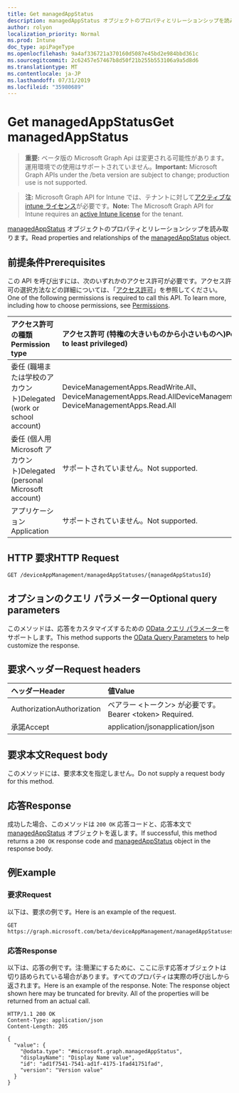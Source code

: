```yaml
---
title: Get managedAppStatus
description: managedAppStatus オブジェクトのプロパティとリレーションシップを読み取ります。
author: rolyon
localization_priority: Normal
ms.prod: Intune
doc_type: apiPageType
ms.openlocfilehash: 9a4af336721a370160d5087e45bd2e984bbd361c
ms.sourcegitcommit: 2c62457e57467b8d50f21b255b553106a9a5d8d6
ms.translationtype: MT
ms.contentlocale: ja-JP
ms.lasthandoff: 07/31/2019
ms.locfileid: "35980689"
---
```

# <a name="get-managedappstatus"></a><span data-ttu-id="a1d18-103">Get managedAppStatus</span><span class="sxs-lookup"><span data-stu-id="a1d18-103">Get managedAppStatus</span></span>

> <span data-ttu-id="a1d18-104">**重要:** ベータ版の Microsoft Graph Api は変更される可能性があります。運用環境での使用はサポートされていません。</span><span class="sxs-lookup"><span data-stu-id="a1d18-104">**Important:** Microsoft Graph APIs under the /beta version are subject to change; production use is not supported.</span></span>

> <span data-ttu-id="a1d18-105">**注:** Microsoft Graph API for Intune では、テナントに対して[アクティブな intune ライセンス](https://go.microsoft.com/fwlink/?linkid=839381)が必要です。</span><span class="sxs-lookup"><span data-stu-id="a1d18-105">**Note:** The Microsoft Graph API for Intune requires an [active Intune license](https://go.microsoft.com/fwlink/?linkid=839381) for the tenant.</span></span>

<span data-ttu-id="a1d18-106">[managedAppStatus](../resources/intune-mam-managedappstatus.md) オブジェクトのプロパティとリレーションシップを読み取ります。</span><span class="sxs-lookup"><span data-stu-id="a1d18-106">Read properties and relationships of the [managedAppStatus](../resources/intune-mam-managedappstatus.md) object.</span></span>

## <a name="prerequisites"></a><span data-ttu-id="a1d18-107">前提条件</span><span class="sxs-lookup"><span data-stu-id="a1d18-107">Prerequisites</span></span>
<span data-ttu-id="a1d18-p101">この API を呼び出すには、次のいずれかのアクセス許可が必要です。アクセス許可の選択方法などの詳細については、「[アクセス許可](/graph/permissions-reference)」を参照してください。</span><span class="sxs-lookup"><span data-stu-id="a1d18-p101">One of the following permissions is required to call this API. To learn more, including how to choose permissions, see [Permissions](/graph/permissions-reference).</span></span>

|<span data-ttu-id="a1d18-110">アクセス許可の種類</span><span class="sxs-lookup"><span data-stu-id="a1d18-110">Permission type</span></span>|<span data-ttu-id="a1d18-111">アクセス許可 (特権の大きいものから小さいものへ)</span><span class="sxs-lookup"><span data-stu-id="a1d18-111">Permissions (from most to least privileged)</span></span>|
|:---|:---|
|<span data-ttu-id="a1d18-112">委任 (職場または学校のアカウント)</span><span class="sxs-lookup"><span data-stu-id="a1d18-112">Delegated (work or school account)</span></span>|<span data-ttu-id="a1d18-113">DeviceManagementApps.ReadWrite.All、DeviceManagementApps.Read.All</span><span class="sxs-lookup"><span data-stu-id="a1d18-113">DeviceManagementApps.ReadWrite.All, DeviceManagementApps.Read.All</span></span>|
|<span data-ttu-id="a1d18-114">委任 (個人用 Microsoft アカウント)</span><span class="sxs-lookup"><span data-stu-id="a1d18-114">Delegated (personal Microsoft account)</span></span>|<span data-ttu-id="a1d18-115">サポートされていません。</span><span class="sxs-lookup"><span data-stu-id="a1d18-115">Not supported.</span></span>|
|<span data-ttu-id="a1d18-116">アプリケーション</span><span class="sxs-lookup"><span data-stu-id="a1d18-116">Application</span></span>|<span data-ttu-id="a1d18-117">サポートされていません。</span><span class="sxs-lookup"><span data-stu-id="a1d18-117">Not supported.</span></span>|

## <a name="http-request"></a><span data-ttu-id="a1d18-118">HTTP 要求</span><span class="sxs-lookup"><span data-stu-id="a1d18-118">HTTP Request</span></span>
<!-- {
  "blockType": "ignored"
}
-->
``` http
GET /deviceAppManagement/managedAppStatuses/{managedAppStatusId}
```

## <a name="optional-query-parameters"></a><span data-ttu-id="a1d18-119">オプションのクエリ パラメーター</span><span class="sxs-lookup"><span data-stu-id="a1d18-119">Optional query parameters</span></span>
<span data-ttu-id="a1d18-120">このメソッドは、応答をカスタマイズするための [OData クエリ パラメーター](https://docs.microsoft.com/en-us/graph/query-parameters)をサポートします。</span><span class="sxs-lookup"><span data-stu-id="a1d18-120">This method supports the [OData Query Parameters](https://docs.microsoft.com/en-us/graph/query-parameters) to help customize the response.</span></span>

## <a name="request-headers"></a><span data-ttu-id="a1d18-121">要求ヘッダー</span><span class="sxs-lookup"><span data-stu-id="a1d18-121">Request headers</span></span>
|<span data-ttu-id="a1d18-122">ヘッダー</span><span class="sxs-lookup"><span data-stu-id="a1d18-122">Header</span></span>|<span data-ttu-id="a1d18-123">値</span><span class="sxs-lookup"><span data-stu-id="a1d18-123">Value</span></span>|
|:---|:---|
|<span data-ttu-id="a1d18-124">Authorization</span><span class="sxs-lookup"><span data-stu-id="a1d18-124">Authorization</span></span>|<span data-ttu-id="a1d18-125">ベアラー &lt;トークン&gt; が必要です。</span><span class="sxs-lookup"><span data-stu-id="a1d18-125">Bearer &lt;token&gt; Required.</span></span>|
|<span data-ttu-id="a1d18-126">承諾</span><span class="sxs-lookup"><span data-stu-id="a1d18-126">Accept</span></span>|<span data-ttu-id="a1d18-127">application/json</span><span class="sxs-lookup"><span data-stu-id="a1d18-127">application/json</span></span>|

## <a name="request-body"></a><span data-ttu-id="a1d18-128">要求本文</span><span class="sxs-lookup"><span data-stu-id="a1d18-128">Request body</span></span>
<span data-ttu-id="a1d18-129">このメソッドには、要求本文を指定しません。</span><span class="sxs-lookup"><span data-stu-id="a1d18-129">Do not supply a request body for this method.</span></span>

## <a name="response"></a><span data-ttu-id="a1d18-130">応答</span><span class="sxs-lookup"><span data-stu-id="a1d18-130">Response</span></span>
<span data-ttu-id="a1d18-131">成功した場合、このメソッドは `200 OK` 応答コードと、応答本文で [managedAppStatus](../resources/intune-mam-managedappstatus.md) オブジェクトを返します。</span><span class="sxs-lookup"><span data-stu-id="a1d18-131">If successful, this method returns a `200 OK` response code and [managedAppStatus](../resources/intune-mam-managedappstatus.md) object in the response body.</span></span>

## <a name="example"></a><span data-ttu-id="a1d18-132">例</span><span class="sxs-lookup"><span data-stu-id="a1d18-132">Example</span></span>

### <a name="request"></a><span data-ttu-id="a1d18-133">要求</span><span class="sxs-lookup"><span data-stu-id="a1d18-133">Request</span></span>
<span data-ttu-id="a1d18-134">以下は、要求の例です。</span><span class="sxs-lookup"><span data-stu-id="a1d18-134">Here is an example of the request.</span></span>
``` http
GET https://graph.microsoft.com/beta/deviceAppManagement/managedAppStatuses/{managedAppStatusId}
```

### <a name="response"></a><span data-ttu-id="a1d18-135">応答</span><span class="sxs-lookup"><span data-stu-id="a1d18-135">Response</span></span>
<span data-ttu-id="a1d18-p102">以下は、応答の例です。注:簡潔にするために、ここに示す応答オブジェクトは切り詰められている場合があります。すべてのプロパティは実際の呼び出しから返されます。</span><span class="sxs-lookup"><span data-stu-id="a1d18-p102">Here is an example of the response. Note: The response object shown here may be truncated for brevity. All of the properties will be returned from an actual call.</span></span>
``` http
HTTP/1.1 200 OK
Content-Type: application/json
Content-Length: 205

{
  "value": {
    "@odata.type": "#microsoft.graph.managedAppStatus",
    "displayName": "Display Name value",
    "id": "ad1f7541-7541-ad1f-4175-1fad41751fad",
    "version": "Version value"
  }
}
```






